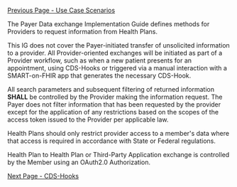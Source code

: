 [Previous Page - Use Case Scenarios](UseCaseScenarios.html)

The Payer Data exchange Implementation Guide defines methods for Providers to request information from Health Plans.

This IG does not cover the Payer-initiated transfer of unsolicited information to a provider. All Provider-oriented exchanges will be initiated as part of a Provider workflow, such as when a new patient presents for an appointment, using CDS-Hooks or triggered via a manual interaction with a SMART-on-FHIR app that generates the necessary CDS-Hook.

All search parameters and subsequent filtering of returned information **SHALL** be controlled by the Provider making the information request.  The Payer does not filter information that has been requested by the provider except for the application of any restrictions based on the scopes of the access token issued to the Provider per applicable law.

Health Plans should only restrict provider access to a member's data where that access is required in accordance with State or Federal regulations.  

Health Plan to Health Plan or Third-Party Application exchange is controlled by the Member using an OAuth2.0 Authorization.



[Next Page - CDS-Hooks](CDS-Hooks.html)